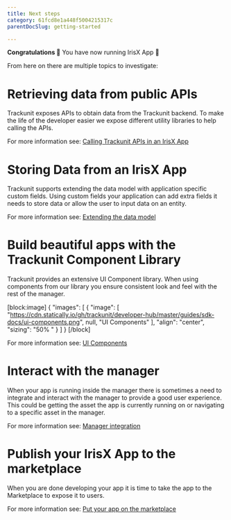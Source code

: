 ```yaml
---
title: Next steps
category: 61fcd8e1a448f5004215317c
parentDocSlug: getting-started

---
```


**Congratulations 🎉** You have now running IrisX App 👏

From here on there are multiple topics to investigate:

# Retrieving data from public APIs

Trackunit exposes APIs to obtain data from the Trackunit backend. To make the life of the developer easier we expose different utility libraries to help calling the APIs.

For more information see: [Calling Trackunit APIs in an IrisX App](./public-apis)

# Storing Data from an IrisX App

Trackunit supports extending the data model with application specific custom fields. Using custom fields your application can add extra fields it needs to store data or allow the user to input data on an entity.

For more information see: [Extending the data model](./save-data-from-your-app)

# Build beautiful apps with the Trackunit Component Library

Trackunit provides an extensive UI Component library. When using components from our library you ensure consistent look and feel with the rest of the manager.


[block:image]
{
  "images": [
    {
      "image": [
        "https://cdn.statically.io/gh/trackunit/developer-hub/master/guides/sdk-docs/ui-components.png",
        null,
        "UI Components"
      ],
      "align": "center",
      "sizing": "50% "
    }
  ]
}
[/block]

For more information see: [UI Components](https://apps.iris.trackunit.com/storybook/)

# Interact with the manager

When your app is running inside the manager there is sometimes a need to integrate and interact with the manager to provide a good user experience. This could be getting the asset the app is currently running on or navigating to a specific asset in the manager.

For more information see: [Manager integration](./runtime-libs)


# Publish your IrisX App to the marketplace

When you are done developing your app it is time to take the app to the Marketplace to expose it to users.

For more information see: [Put your app on the marketplace](./publish-app)

